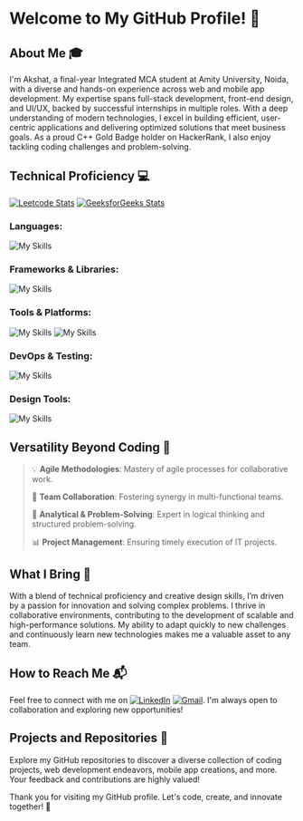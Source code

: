 # Welcome to My GitHub Profile! 👋

## About Me 🎓

I'm Akshat, a final-year Integrated MCA student at Amity University, Noida, with a diverse and hands-on experience across web and mobile app development. My expertise spans full-stack development, front-end design, and UI/UX, backed by successful internships in multiple roles. With a deep understanding of modern technologies, I excel in building efficient, user-centric applications and delivering optimized solutions that meet business goals. As a proud C++ Gold Badge holder on HackerRank, I also enjoy tackling coding challenges and problem-solving.

## Technical Proficiency 💻
[![Leetcode Stats](https://leetcard.jacoblin.cool/sri_akshat5?animation=false)](https://leetcode.com/sri_akshat5/)                     [![GeeksforGeeks Stats](https://geeks-for-geeks-stats-api-napiyo.vercel.app/?userName=sri_akshat5)](https://auth.geeksforgeeks.org/user/sri_akshat5)

### Languages: 
![My Skills](https://skillicons.dev/icons?i=java,cpp,js,ts,html,css&theme=dark)

### Frameworks & Libraries: 
![My Skills](https://skillicons.dev/icons?i=vue,react,nodejs,express&theme=dark) 

### Tools & Platforms:
![My Skills](https://skillicons.dev/icons?i=mysql,mongodb,firebase,aws&theme=dark) 
![My Skills](https://skillicons.dev/icons?i=flutter,dart,androidstudio&theme=dark) 

### DevOps & Testing: 
![My Skills](https://skillicons.dev/icons?i=gitlab,postman,github&theme=dark)

### Design Tools:
![My Skills](https://skillicons.dev/icons?i=figma,wordpress&theme=dark) 



## Versatility Beyond Coding 🚀
> 💡 **Agile Methodologies**: Mastery of agile processes for collaborative work.
>
> 🤝 **Team Collaboration**: Fostering synergy in multi-functional teams.
>
> 🧠 **Analytical & Problem-Solving**: Expert in logical thinking and structured problem-solving.
>
> 📊 **Project Management**: Ensuring timely execution of IT projects.

## What I Bring 🌟
With a blend of technical proficiency and creative design skills, I’m driven by a passion for innovation and solving complex problems. I thrive in collaborative environments, contributing to the development of scalable and high-performance solutions. My ability to adapt quickly to new challenges and continuously learn new technologies makes me a valuable asset to any team.

## How to Reach Me 📬

Feel free to connect with me on [![LinkedIn](https://skillicons.dev/icons?i=linkedin&theme=dark)](https://www.linkedin.com/in/sriakshat5/) [![Gmail](https://skillicons.dev/icons?i=gmail)](mailto:akshatsrivastava566@gmail.com). I'm always open to collaboration and exploring new opportunities!

## Projects and Repositories 🔗

Explore my GitHub repositories to discover a diverse collection of coding projects, web development endeavors, mobile app creations, and more. Your feedback and contributions are highly valued!

Thank you for visiting my GitHub profile. Let's code, create, and innovate together! 🚀
